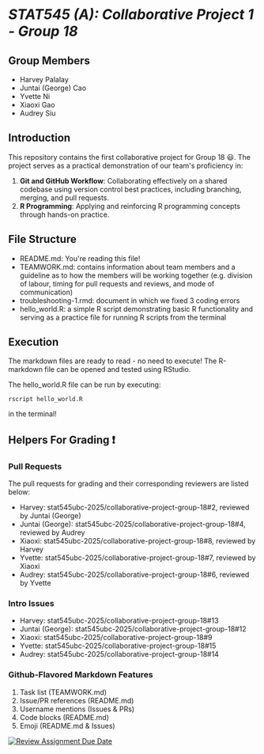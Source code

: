 # *STAT545 (A): Collaborative Project 1 - Group 18*

## Group Members

- Harvey Palalay
- Juntai (George) Cao
- Yvette Ni
- Xiaoxi Gao
- Audrey Siu

## Introduction

This repository contains the first collaborative project for Group 18 :smiley:. The project serves as a practical demonstration of our team's proficiency in:

1. **Git and GitHub Workflow**: Collaborating effectively on a shared codebase using version control best practices, including branching, merging, and pull requests.
2. **R Programming**: Applying and reinforcing R programming concepts through hands-on practice.

## File Structure

- README.md: You're reading this file!
- TEAMWORK.md: contains information about team members and a guideline as to how the members will be working together (e.g. division of labour, timing for pull requests and reviews, and mode of communication)
- troubleshooting-1.rmd: document in which we fixed 3 coding errors
- hello_world.R: a simple R script demonstrating basic R functionality and serving as a practice file for running R scripts from the terminal

## Execution

The markdown files are ready to read - no need to execute! The R-markdown file can be opened and tested using RStudio.

The hello_world.R file can be run by executing:

```shell
rscript hello_world.R
```

in the terminal!

## Helpers For Grading :exclamation:

### Pull Requests

The pull requests for grading and their corresponding reviewers are listed below:

- Harvey: stat545ubc-2025/collaborative-project-group-18#2, reviewed by Juntai (George)
- Juntai (George): stat545ubc-2025/collaborative-project-group-18#4, reviewed by Audrey
- Xiaoxi: stat545ubc-2025/collaborative-project-group-18#8, reviewed by Harvey
- Yvette: stat545ubc-2025/collaborative-project-group-18#7, reviewed by Xiaoxi
- Audrey: stat545ubc-2025/collaborative-project-group-18#6, reviewed by Yvette

### Intro Issues

- Harvey: stat545ubc-2025/collaborative-project-group-18#13
- Juntai (George): stat545ubc-2025/collaborative-project-group-18#12
- Xiaoxi: stat545ubc-2025/collaborative-project-group-18#9
- Yvette: stat545ubc-2025/collaborative-project-group-18#15
- Audrey: stat545ubc-2025/collaborative-project-group-18#14

### Github-Flavored Markdown Features

1. Task list (TEAMWORK.md)
2. Issue/PR references (README.md)
3. Username mentions (Issues & PRs)
4. Code blocks (README.md)
5. Emoji (README.md & Issues)

[![Review Assignment Due Date](https://classroom.github.com/assets/deadline-readme-button-22041afd0340ce965d47ae6ef1cefeee28c7c493a6346c4f15d667ab976d596c.svg)](https://classroom.github.com/a/9EMQ9uX-)
